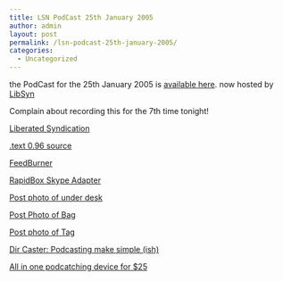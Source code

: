 ```yaml
---
title: LSN PodCast 25th January 2005
author: admin
layout: post
permalink: /lsn-podcast-25th-january-2005/
categories:
  - Uncategorized
---
```

the PodCast for the 25th January 2005 is [available here][1]. now hosted by [LibSyn][2]

Complain about recording this for the 7th time tonight!

[Liberated Syndication][2]

[.text 0.96 source][3] <p align=left>

[FeedBurner][4]</p> 

[RapidBox Skype Adapter][5]

[Post photo of under desk][6]

[Post Photo of Bag][7]

[Post photo of Tag][8]

[Dir Caster: Podcasting make simple (ish)][9]

[All in one podcatching device for $25][10]

 [1]: http://libsyn.com/media/lotas/lsnpodcast-20050125-01.mp3
 [2]: http://www.libsyn.com/
 [3]: http://dbvt.com/blog/archive/2005/01/25/788.aspx
 [4]: http://www.feedburner.com/
 [5]: http://www.voipuser.org/review_12.html
 [6]: http://lsnbackup.blogspot.com/2005/01/cables-under-my-desk.html
 [7]: http://lsnbackup.blogspot.com/2005/01/my-electronics-bag.html
 [8]: http://lsnbackup.blogspot.com/2005/01/electronics-bag-tag.html
 [9]: http://blog.lotas-smartman.net/archive/2005/01/25/10882.aspx
 [10]: http://blog.lotas-smartman.net/archive/2005/01/25/10883.aspx